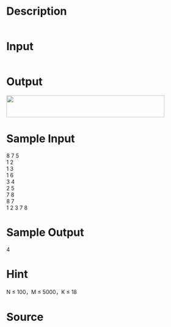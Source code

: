 
# Description

<div class="content"><p><img alt="" src="source/bzoj/2576/img/aHR0cHM6Ly9seWRzeS5jb20vSnVkZ2VPbmxpbmUvdXBsb2FkLzIwMTExMi8xKDExKS5qcGc=.jpg"/></p></div>

# Input

<div class="content"><p><img alt="" src="source/bzoj/2576/img/aHR0cHM6Ly9seWRzeS5jb20vSnVkZ2VPbmxpbmUvdXBsb2FkLzIwMTExMi8yKDYpLmpwZw==.jpg"/></p></div>

# Output

<div class="content"><p><img height="57" alt="" width="414" src="source/bzoj/2576/img/aHR0cHM6Ly9seWRzeS5jb20vSnVkZ2VPbmxpbmUvdXBsb2FkLzIwMTExMi8zKDMpLmpwZw==.jpg"/></p></div>

# Sample Input

<div class="content"><span class="sampledata">8 7 5                    <br/>
1 2 <br/>
1 3 <br/>
1 6 <br/>
3 4 <br/>
2 5 <br/>
7 8 <br/>
8 7 <br/>
1 2 3 7 8 <br/>
 </span></div>

# Sample Output

<div class="content"><span class="sampledata">4</span></div>

# Hint

<div class="content"><p></p><p>N ≤ 100，M ≤ 5000，K ≤ 18</p><p></p></div>

# Source

<div class="content"><p><a href="problemset.php?search="></a></p></div>

